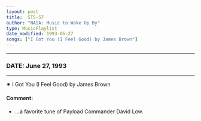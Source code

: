 ```yaml
---
layout: post
title:  STS-57
author: "NASA: Music to Wake Up By"
type: MusicPlaylist
date_modified: 1993-06-27
songs: ["I Got You (I Feel Good) by James Brown"]
---
```


----
### DATE: June 27, 1993
----
✷ I Got You (I Feel Good) by James Brown

#### Comment:
* ...a favorite tune of Payload Commander David Low.



<br/>
<center>
	<a target="_blank"
	   href="https://twitter.com/intent/tweet?hashtags=Space,NASA,Playlist,NASAWakeupCalls,SpaceProgram&text={{ page.author}}, '{{ page.songs.first }}' {{ page.title }}, {{ page.date | date: '%B %d, %Y' }}. {{ site.url }}{{ page.url }}&via=nasawakeupcalls"><i class="fab fa-twitter" alt="Tweet this page" style="font-size: 1.3em;"></i></a>
	&nbsp; 	<i class="fas fa-user-astronaut" style="font-size: 1.5em;"></i> &nbsp;
    <a type="amzn" search="'I Got You (I Feel Good) by James Brown'" category="popular music">
    <i class="fab fa-amazon" style="font-size: 1.3em;"></i></a>
</center>
